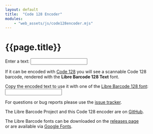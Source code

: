 ```yaml
---
layout: default
title:  "Code 128 Encoder"
modules:
    - "web_assets/js/code128encoder.mjs"
---
```


# {{page.title}}

<label>Enter a text: <input type="text" name="to-encode" class="code128-encoder_input" /></label>

If it can be encoded with [Code&nbsp;128](https://en.wikipedia.org/wiki/Code_128)
you will see a scannable Code 128 barcode, rendered with the **Libre Barcode 128 Text** font.

<div class="code128-encoder_display"></div>

<label> Copy the encoded text to use it with one of the [Libre&nbsp;Barcode&nbsp;128&nbsp;font](https://fonts.google.com/?query=Libre+Barcode+128):<br />
<input type="text" readonly class="code128-encoder_output" /></label>


For questions or bug reports please use the [issue&nbsp;tracker](https://github.com/graphicore/librebarcode/issues).

The Libre Barcode Project and this Code 128 encoder are on [GitHub](https://github.com/graphicore/librebarcode).

The Libre Barcode fonts can be downloaded on the [releases&nbsp;page](https://github.com/graphicore/librebarcode/releases)<br />
or are available via [Google&nbsp;Fonts](https://fonts.google.com/?query=Libre+Barcode).
